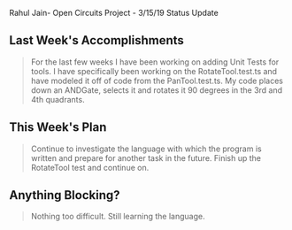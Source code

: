Rahul Jain- Open Circuits Project - 3/15/19 Status Update

## Last Week's Accomplishments

> For the last few weeks I have been working on adding Unit Tests for tools. I have specifically been working on the RotateTool.test.ts and have modeled it off of code from the PanTool.test.ts. 
> My code places down an ANDGate, selects it and rotates it 90 degrees in the 3rd and 4th quadrants.

## This Week's Plan

> Continue to investigate the language with which the program is written and prepare for another task in the future.
> Finish up the RotateTool test and continue on.

## Anything Blocking?

> Nothing too difficult. Still learning the language.